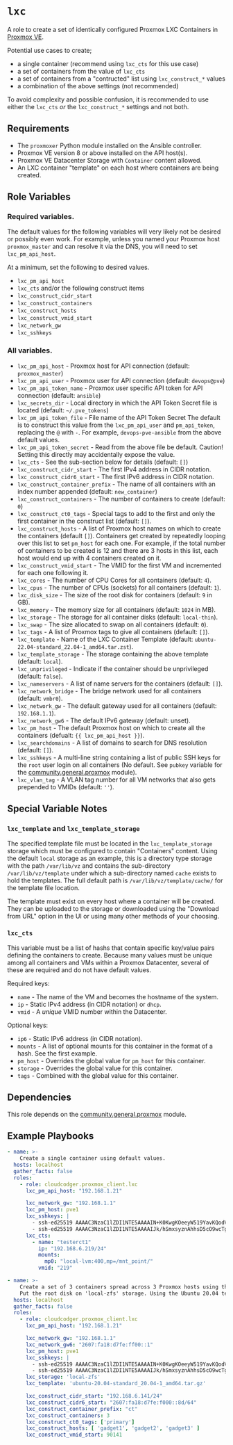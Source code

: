 `lxc`
=====

A role to create a set of identically configured Proxmox LXC Containers in [Proxmox VE](https://pve.proxmox.com/wiki/Main_Page).

Potential use cases to create;

- a single container (recommend using `lxc_cts` for this use case)
- a set of containers from the value of `lxc_cts`
- a set of containers from a "contructed" list using `lxc_construct_*` values
- a combination of the above settings (not recommended)

To avoid complexity and possible confusion, it is recommended to use either the `lxc_cts` _or_ the `lxc_construct_*` settings and not both.

Requirements
------------

- The `proxmoxer` Python module installed on the Ansible controller.
- Proxmox VE version 8 or above installed on the API host(s).
- Proxmox VE Datacenter Storage with `Container` content allowed.
- An LXC container "template" on each host where containers are being created.

Role Variables
--------------

### Required variables.

The default values for the following variables will very likely not be desired or possibly even work.
For example, unless you named your Proxmox host `proxmox_master` and can resolve it via the DNS,
you will need to set `lxc_pm_api_host`.

At a minimum, set the following to desired values.

- `lxc_pm_api_host`
- `lxc_cts` and/or the following construct items
- `lxc_construct_cidr_start`
- `lxc_construct_containers`
- `lxc_construct_hosts`
- `lxc_construct_vmid_start`
- `lxc_network_gw`
- `lxc_sshkeys`

### All variables.

- `lxc_pm_api_host` - Proxmox host for API connection (default: `proxmox_master`)
- `lxc_pm_api_user` - Proxmox user for API connection (default: `devops@pve`)
- `lxc_pm_api_token_name` - Proxmox user specific API token for API connection (default: `ansible`)
- `lxc_secrets_dir` - Local directory in which the API Token Secret file is located (default: `~/.pve_tokens`)
- `lxc_pm_api_token_file` - File name of the API Token Secret
  The default is to construct this value from the `lxc_pm_api_user` and `pm_api_token`, replacing the `@` with `-`.
  For example, `devops-pve-ansible` from the above default values.
- `lxc_pm_api_token_secret` - Read from the above file be default.
  Caution! Setting this directly may accidentally expose the value.
- `lxc_cts` - See the sub-section below for details (default: `[]`)
- `lxc_construct_cidr_start` - The first IPv4 address in CIDR notation.
- `lxc_construct_cidr6_start` - The first IPv6 address in CIDR notation.
- `lxc_construct_container_prefix` - The name of all containers with an index number appended (default: `new_container`)
- `lxc_construct_containers` - The number of containers to create (default: `0`)
- `lxc_construct_ct0_tags` - Special tags to add to the first and only the first container in the construct list (default: `[]`).
- `lxc_construct_hosts` - A list of Proxmox host names on which to create the containers (default `[]`).
  Containers get created by repeatedly looping over this list to set `pm_host` for each one.
  For example, if the total number of containers to be created is 12 and there are 3 hosts in this list, each host would end up with 4 containers created on it.
- `lxc_construct_vmid_start` - The VMID for the first VM and incremented for each one following it.
- `lxc_cores` - The number of CPU Cores for all containers (default: `4`).
- `lxc_cpus` - The number of CPUs (sockets) for all containers (default: `1`).
- `lxc_disk_size` - The size of the root disk for containers (default: `9` in GB).
- `lxc_memory` - The memory size for all containers (default: `1024` in MB).
- `lxc_storage` - The storage for all container disks (default: `local-thin`).
- `lxc_swap` - The size allocated to swap on all containers (default: `0`).
- `lxc_tags` - A list of Proxmox tags to give all containers (default: `[]`).
- `lxc_template` - Name of the LXC Container Template (default: `ubuntu-22.04-standard_22.04-1_amd64.tar.zst`).
- `lxc_template_storage` - The storage containing the above template (default: `local`).
- `lxc_unprivileged` - Indicate if the container should be unprivileged (default: `false`).
- `lxc_nameservers` - A list of name servers for the containers (default: `[]`).
- `lxc_network_bridge` - The bridge network used for all containers (default: `vmbr0`).
- `lxc_network_gw` - The default gateway used for all containers (default: `192.168.1.1`).
- `lxc_network_gw6` - The default IPv6 gateway (default: unset).
- `lxc_pm_host` - The default Proxmox host on which to create all the containers (defualt: `{{ lxc_pm_api_host }}`).
- `lxc_searchdomains` - A list of domains to search for DNS resolution (default: `[]`).
- `lxc_sshkeys` - A multi-line string containing a list of public SSH keys for the `root` user login on all containers (No default. See `pubkey` variable for the [community.general.proxmox](https://docs.ansible.com/ansible/latest/collections/community/general/proxmox_module.html) module).
- `lxc_vlan_tag` - A VLAN tag number for all VM networks that also gets prepended to VMIDs (default: `''`).

Special Variable Notes
----------------------

### `lxc_template` and `lxc_template_storage`

The specified template file must be located in the `lxc_template_storage` storage which must be configured to contain "Containers" content. Using the default `local` storage as an example, this is a directory type storage with the path `/var/lib/vz` and contains the sub-directory `/var/lib/vz/template` under which a sub-directory named `cache` exists to hold the templates. The full default path is `/var/lib/vz/template/cache/` for the template file location.

The template must exist on every host where a container will be created. They can be uploaded to the storage or downloaded using the "Download from URL" option in the UI or using many other methods of your choosing.

### `lxc_cts`

This variable must be a list of hashs that contain specific key/value pairs defining the containers to create. Because many values must be unique among all containers and VMs within a Proxmox Datacenter, several of these are required and do not have default values.

Required keys:

- `name` - The name of the VM and becomes the hostname of the system.
- `ip` - Static IPv4 address (in CIDR notation) or `dhcp`.
- `vmid` - A _unique_ VMID number within the Datacenter.

Optional keys:

- `ip6` - Static IPv6 address (in CIDR notation).
- `mounts` - A list of optional mounts for this container in the format of a hash. See the first example.
- `pm_host` - Overrides the global value for `pm_host` for this container.
- `storage` - Overrides the global value for this container.
- `tags` - Combined with the global value for this container.

Dependencies
------------

This role depends on the [community.general.proxmox](https://docs.ansible.com/ansible/latest/collections/community/general/proxmox_module.html) module.

Example Playbooks
-----------------

```yaml
- name: >-
    Create a single container using default values.
  hosts: localhost
  gather_facts: false
  roles:
    - role: cloudcodger.proxmox_client.lxc
      lxc_pm_api_host: "192.168.1.21"

      lxc_network_gw: "192.168.1.1"
      lxc_pm_host: pve1
      lxc_sshkeys: |
        - ssh-ed25519 AAAAC3NzaC1lZDI1NTE5AAAAIN+K0KwgKOeeyW519YavKQodVgwWcRUIucZkOfplsKMl devops-guy-mbp
        - ssh-ed25519 AAAAC3NzaC1lZDI1NTE5AAAAIJk/hSmxsyznAhhsD5cO9wcTgOs+/xz09kZ5woSUUQAY devops-gal-mbp
      lxc_cts:
        - name: "testerct1"
          ip: "192.168.6.219/24"
          mounts:
            mp0: "local-lvm:400,mp=/mnt_point/"
          vmid: "219"
```

```yaml
- name: >-
    Create a set of 3 containers spread across 3 Proxmox hosts using the construct variables and configuring IPv6.
    Put the root disk on 'local-zfs' storage. Using the Ubuntu 20.04 template.
  hosts: localhost
  gather_facts: false
  roles:
    - role: cloudcodger.proxmox_client.lxc
      lxc_pm_api_host: "192.168.1.21"

      lxc_network_gw: "192.168.1.1"
      lxc_network_gw6: "2607:fa18:d7fe:ff00::1"
      lxc_pm_host: pve1
      lxc_sshkeys: |
        - ssh-ed25519 AAAAC3NzaC1lZDI1NTE5AAAAIN+K0KwgKOeeyW519YavKQodVgwWcRUIucZkOfplsKMl devops-guy-mbp
        - ssh-ed25519 AAAAC3NzaC1lZDI1NTE5AAAAIJk/hSmxsyznAhhsD5cO9wcTgOs+/xz09kZ5woSUUQAY devops-gal-mbp
      lxc_storage: 'local-zfs'
      lxc_template: 'ubuntu-20.04-standard_20.04-1_amd64.tar.gz'

      lxc_construct_cidr_start: "192.168.6.141/24"
      lxc_construct_cidr6_start: "2607:fa18:d7fe:f000::8d/64"
      lxc_construct_container_prefix: "ct"
      lxc_construct_containers: 3
      lxc_construct_ct0_tags: ['primary']
      lxc_construct_hosts: [ 'gadget1', 'gadget2', 'gadget3' ]
      lxc_construct_vmid_start: 90141
```
